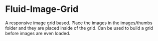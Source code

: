 Fluid-Image-Grid
================
A responsive image grid based. Place the images in the images/thumbs folder and they are placed inside of the grid.
Can be used to build a grid before images are even loaded.